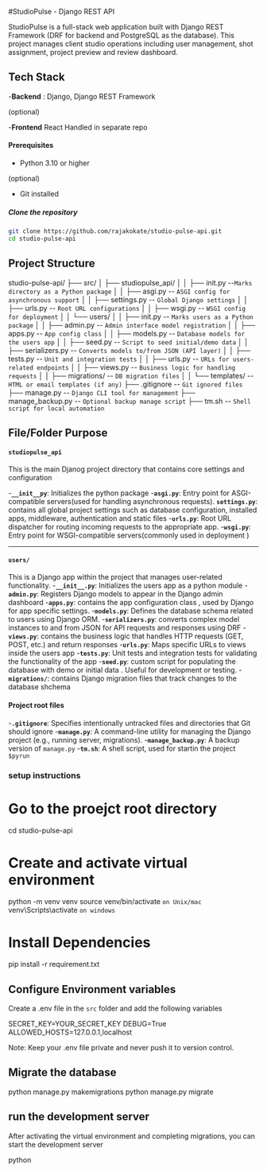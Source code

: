 #StudioPulse - Django REST API

StudioPulse is a full-stack web application built  with Django REST Framework (DRF for backend and PostgreSQL as the database). This project manages client studio  operations including user management, shot assignment, project preview and review dashboard.

## Tech Stack
-**Backend** : Django, Django REST Framework
<!-- -**Database** PostgreSQL --> (optional)
-**Frontend** React Handled in separate repo

#### Prerequisites
- Python 3.10 or higher
<!-- - postgreSQL installed and running --> (optional)
- Git installed 

##### Clone the repository 
```bash
git clone https://github.com/rajakokate/studio-pulse-api.git
cd studio-pulse-api
```

## Project Structure
studio-pulse-api/
├── src/
│ ├── studiopulse_api/
│ │ ├── init.py --`Marks directory as a Python package`
│ │ ├── asgi.py -- `ASGI config for asynchronous support`
│ │ ├── settings.py -- `Global Django settings`
│ │ ├── urls.py -- `Root URL configurations`
│ │ ├── wsgi.py -- `WSGI config for deployment`
│ │ └── users/
│ │ ├── init.py -- `Marks users as a Python package`
│ │ ├── admin.py -- `Admin interface model registration`
│ │ ├── apps.py -- `App config class`
│ │ ├── models.py -- `Database models for the users app`
│ │ ├── seed.py -- `Script to seed initial/demo data`
│ │ ├── serializers.py -- `Converts models to/from JSON (API layer)`
│ │ ├── tests.py -- `Unit and integration tests`
│ │ ├── urls.py -- `URLs for users-related endpoints`
│ │ ├── views.py -- `Business logic for handling requests`
│ │ ├── migrations/ -- `DB migration files`
│ │ └── templates/ -- `HTML or email templates (if any)`
├── .gitignore -- `Git ignored files`
├── manage.py -- `Django CLI tool for management`
├── manage_backup.py -- `Optional backup manage script`
├── tm.sh -- `Shell script for local automation`

## File/Folder Purpose

#### `studiopulse_api`
This is the main Djanog project directory  that contains core settings and configuration

-**`__init__py`**: Initializes the python package
-**`asgi.py`**: Entry point for ASGI-compatible servers(used for handling asynchronous requests).
**`settings.py`**: contains all global project settings such as database configuration, installed apps, middleware, authentication and static files
-**`urls.py`**: Root URL dispatcher for routing incoming requests to the  appropriate app.
-**`wsgi.py`**: Entry point for WSGI-compatible servers(commonly used  in deployment )

---

#### `users/`
This is a Django app within the project that manages user-related functionality.
-**`__init__.py`**: Initializes the users app as a python module
-**`admin.py`**: Registers Django models to appear in the Django admin dashboard
-**`apps.py`**: contains the app configuration class , used by Django for app specific settings.
-**`models.py`**: Defines the database schema related to users using Django ORM.
-**`serializers.py`**: converts complex model instances to and from JSON for API requests and responses using DRF
-**`views.py`**: contains the business logic that handles HTTP requests (GET, POST, etc.) and return responses
-**`urls.py`**: Maps specific URLs to views inside the users app 
-**`tests.py`**: Unit tests and integration tests for validating the functionality of the app
-**`seed.py`**: custom script for populating the database with demo or initial data . Useful for development or testing.
-**`migrations/`**: contains Django migration files that  track changes to the database shchema


#### Project root files

-**`.gitignore`**: Specifies intentionally untracked files and directories that Git should ignore
-**`manage.py`**: A command-line utility for managing the Django project (e.g., running server, migrations).
-**`manage_backup.py`**: A backup version of `manage.py`
-**`tm.sh`**: A shell script, used for startin the project `$pyrun`


###  setup instructions

# Go to the proejct root directory  

cd studio-pulse-api

# Create and activate virtual environment
python -m venv venv 
source venv/bin/activate  `on Unix/mac`
venv\Scripts\activate   `on windows`

# Install Dependencies

pip install -r requirement.txt

## Configure Environment variables

Create a .env file in the `src` folder and add the following variables

SECRET_KEY=YOUR_SECRET_KEY
DEBUG=True
ALLOWED_HOSTS=127.0.0.1,localhost

Note: Keep your .env file private and never push it to version control.

## Migrate the database

python manage.py makemigrations
python manage.py migrate


## run the development  server

After activating the virtual environment and completing migrations, you can start the development server

python 


















